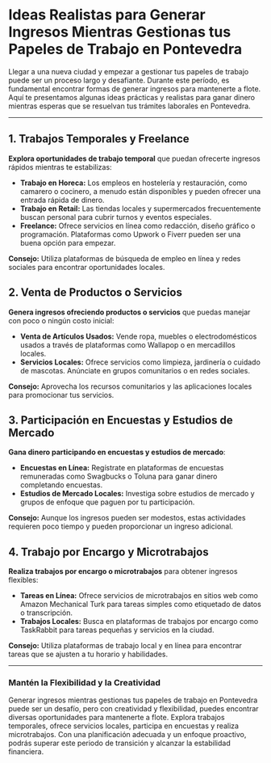 # **Ideas Realistas para Generar Ingresos Mientras Gestionas tus Papeles de Trabajo en Pontevedra**

Llegar a una nueva ciudad y empezar a gestionar tus papeles de trabajo puede ser un proceso largo y desafiante. Durante este período, es fundamental encontrar formas de generar ingresos para mantenerte a flote. Aquí te presentamos algunas ideas prácticas y realistas para ganar dinero mientras esperas que se resuelvan tus trámites laborales en Pontevedra.

---

## **1. Trabajos Temporales y Freelance**

**Explora oportunidades de trabajo temporal** que puedan ofrecerte ingresos rápidos mientras te estabilizas:

- **Trabajo en Horeca:** Los empleos en hostelería y restauración, como camarero o cocinero, a menudo están disponibles y pueden ofrecer una entrada rápida de dinero.
- **Trabajo en Retail:** Las tiendas locales y supermercados frecuentemente buscan personal para cubrir turnos y eventos especiales.
- **Freelance:** Ofrece servicios en línea como redacción, diseño gráfico o programación. Plataformas como Upwork o Fiverr pueden ser una buena opción para empezar.

**Consejo:** Utiliza plataformas de búsqueda de empleo en línea y redes sociales para encontrar oportunidades locales.

## **2. Venta de Productos o Servicios**

**Genera ingresos ofreciendo productos o servicios** que puedas manejar con poco o ningún costo inicial:

- **Venta de Artículos Usados:** Vende ropa, muebles o electrodomésticos usados a través de plataformas como Wallapop o en mercadillos locales.
- **Servicios Locales:** Ofrece servicios como limpieza, jardinería o cuidado de mascotas. Anúnciate en grupos comunitarios o en redes sociales.

**Consejo:** Aprovecha los recursos comunitarios y las aplicaciones locales para promocionar tus servicios.

## **3. Participación en Encuestas y Estudios de Mercado**

**Gana dinero participando en encuestas y estudios de mercado**:

- **Encuestas en Línea:** Regístrate en plataformas de encuestas remuneradas como Swagbucks o Toluna para ganar dinero completando encuestas.
- **Estudios de Mercado Locales:** Investiga sobre estudios de mercado y grupos de enfoque que paguen por tu participación.

**Consejo:** Aunque los ingresos pueden ser modestos, estas actividades requieren poco tiempo y pueden proporcionar un ingreso adicional.

## **4. Trabajo por Encargo y Microtrabajos**

**Realiza trabajos por encargo o microtrabajos** para obtener ingresos flexibles:

- **Tareas en Línea:** Ofrece servicios de microtrabajos en sitios web como Amazon Mechanical Turk para tareas simples como etiquetado de datos o transcripción.
- **Trabajos Locales:** Busca en plataformas de trabajos por encargo como TaskRabbit para tareas pequeñas y servicios en la ciudad.

**Consejo:** Utiliza plataformas de trabajo local y en línea para encontrar tareas que se ajusten a tu horario y habilidades.

---

### **Mantén la Flexibilidad y la Creatividad**

Generar ingresos mientras gestionas tus papeles de trabajo en Pontevedra puede ser un desafío, pero con creatividad y flexibilidad, puedes encontrar diversas oportunidades para mantenerte a flote. Explora trabajos temporales, ofrece servicios locales, participa en encuestas y realiza microtrabajos. Con una planificación adecuada y un enfoque proactivo, podrás superar este periodo de transición y alcanzar la estabilidad financiera.
